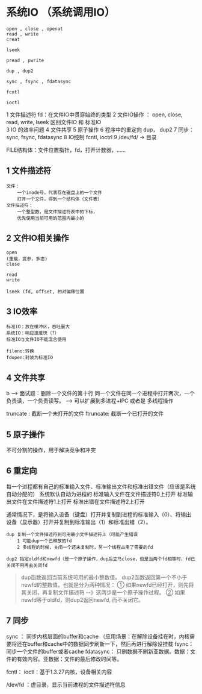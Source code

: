 # 系统IO （系统调用IO）

```
open , close , openat
read , write
creat

lseek

pread , pwrite

dup , dup2

sync , fsync , fdatasync

fcntl

ioctl
```



1 文件描述符 fd：在文件IO中贯穿始终的类型
2 文件IO操作 ： open, close, read, write, lseek
	区别文件IO 和 标准IO		
3 IO 的效率问题
4 文件共享
5 原子操作
6 程序中的重定向 dup， dup2
7 同步：sync, fsync, fdatasync
8 IO控制 fcntl, ioctrl
9 /dev/fd/ -> 目录

FILE结构体：文件位置指针，fd，打开计数器，……



## 1 文件描述符
```
文件：
	一个inode号，代表存在磁盘上的一个文件
	打开一个文件，得到一个结构体（文件表）
文件描述符：
	一个整型数，是文件描述符表中的下标，
	优先使用当前可用的范围内最小的
```

## 2 文件IO相关操作
```
open
(重载，变参，多态)
close

read
write

lseek (fd, offset, 相对偏移位置
```

## 3 IO效率
```
标准IO：放在缓冲区，吞吐量大
系统IO：响应速度快（?）
标准IO与文件IO不能混合使用

fileno:转换 
fdopen:封装为标准IO
```

## 4 文件共享
b --> 面试题：删除一个文件的第十行
	同一个文件在同一个进程中打开两次，一个负责读，一个负责读写。 --> 可以扩展到多进程+IPC 或者是 多线程操作

truncate : 截断一个未打开的文件
ftruncate: 截断一个已打开的文件



## 5 原子操作

不可分割的操作，用于解决竞争和冲突



## 6 重定向
每一个进程都有自己的标准输入文件、标准输出文件和标准出错文件（应该是系统自动分配的）
系统默认自动为进程的
	标准输入文件在文件描述符0上打开
	标准输出文件在文件描述符1上打开
	标准出错在文件描述符2上打开

通常情况下，是将输入设备（键盘）打开并复制到进程的标准输入（0）、将输出设备（显示器）打开并复制到标准输出（1）和标准出错（2）。
```
dup 复制一个文件描述符到可用最小文件描述符上（可能产生错误
	1 可能dup一个已释放的fd
	2 多线程的时候，关闭一个还未复制时，另一个线程占用了需要的fd
	
dup2 指定oldfd和newfd（是一个原子操作，dup后立马close，但是当两个fd相等时，fd已关闭不用再去关闭fd
```

>dup函数返回当前系统可用的最小整数值。
>dup2函数返回第一个不小于newfd的整数值。也就是分为两种情况：
>① 如果newfd已经打开，则先将其关闭，再复制文件描述符 --》这两步是一个原子操作过程。
>② 如果newfd等于oldfd，则dup2返回newfd, 而不关闭它。

## 7 同步

sync ： 同步内核层面的buffer和cache （应用场景：在解除设备挂在时，内核需要将还在buffer和cache中的数据同步刷新一下，然后再进行解除设挂载
fsync： 同步一个文件的buffer或者cache
fdatasync： 只刷数据不刷新亚数据。数据：文件的有效内容。亚数据：文件的最后修改时间等。
	
fcntl：
ioctl：基于1.3.27内核，设备相关内容
	
/dev/fd ：虚目录，显示当前进程的文件描述符信息
